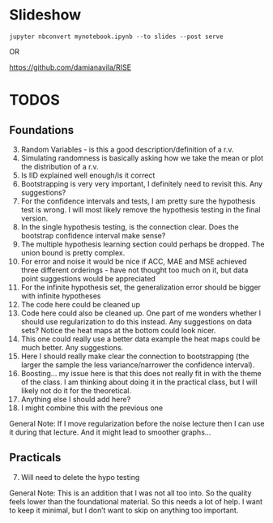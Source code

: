# Slideshow

`jupyter nbconvert mynotebook.ipynb --to slides --post serve`

OR

https://github.com/damianavila/RISE

# TODOS

## Foundations

3. Random Variables - is this a good description/definition of a r.v.
4. Simulating randomness is basically asking how we take the mean or plot the distribution of a r.v.
5. Is IID explained well enough/is it correct
6. Bootstrapping is very very important, I definitely need to revisit this. Any suggestions?
7. For the confidence intervals and tests, I am pretty sure the hypothesis test is wrong. I will most likely remove the hypothesis testing in the final version.
9. In the single hypothesis testing, is the connection clear. Does the bootstrap confidence interval make sense?
10. The multiple hypothesis learning section could perhaps be dropped. The union bound is pretty complex. 
12. For error and noise it would be nice if ACC, MAE and MSE achieved three different orderings - have not thought too much on it, but data point suggestions would be appreciated
13. For the infinite hypothesis set, the generalization error should be bigger with infinite hypotheses
14. The code here could be cleaned up
15. Code here could also be cleaned up. One part of me wonders whether I should use regularization to do this instead. Any suggestions on data sets? Notice the heat maps at the bottom could look nicer.
16. This one could really use a better data example the heat maps could be much better. Any suggestions.
19. Here I should really make clear the connection to bootstrapping (the larger the sample the less variance/narrower the confidence interval). 
20. Boosting… my issue here is that this does not really fit in with the theme of the class. I am thinking about doing it in the practical class, but I will likely not do it for the theoretical.
21. Anything else I should add here?
22. I might combine this with the previous one

General Note:
If I move regularization before the noise lecture then I can use it during that lecture. And it might lead to smoother graphs…

## Practicals
7. Will need to delete the hypo testing

General Note:
This is an addition that I was not all too into. So the quality feels lower than the foundational material. So this needs a lot of help. I want to keep it minimal, but I don’t want to skip on anything too important.

